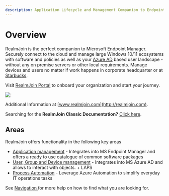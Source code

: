 ```yaml
---
description: Application Lifecycle and Management Companion to Endpoint Manager
---
```


# Overview

RealmJoin is the perfect companion to Microsoft Endpoint Manager. Securely connect to the cloud and manage large Windows 10/11 ecosystems with software and policies as well as your [Azure AD](https://azure.microsoft.com/en-us/services/active-directory/) based user landscape - without any on premise servers or other local requirements. Manage devices and users no matter if work happens in corporate headquarter or at [Starbucks](https://www.starbucks.com).

Visit [RealmJoin Portal](https://portal.realmjoin.com) to onboard your organization and start your journey.

![](.gitbook/assets/rjvnext-appstore.png)

Additional Information at [www.realmjoin.com](http://realmjoin.com).

Searching for the **RealmJoin Classic Documentation?** [Click here](https://docs-classic.realmjoin.com).

## Areas

RealmJoin offers functionality in the following key areas

* [Application management](AppManagement/) - Integrates into MS Endpoint Manager and offers a ready to use catalogue of common software packages
* [User, Group and Device management](user-group-device-management/) - Integrates into MS Azure AD and allows to interact with objects. + LAPS
* [Process Automation](runbooks/) - Leverage Azure Automation to simplify everyday IT operations tasks

See [Navigation ](readme/navigation.md)for more help on how to find what you are looking for.
